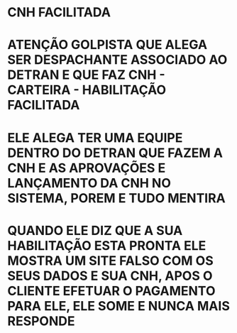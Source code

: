 # CNH FACILITADA 

# ATENÇÃO GOLPISTA QUE ALEGA SER DESPACHANTE ASSOCIADO AO DETRAN E QUE FAZ CNH - CARTEIRA - HABILITAÇÃO FACILITADA 

# ELE ALEGA TER UMA EQUIPE DENTRO DO DETRAN QUE FAZEM A CNH E AS APROVAÇÕES E LANÇAMENTO DA CNH NO SISTEMA, POREM E TUDO MENTIRA

# QUANDO ELE DIZ QUE A SUA HABILITAÇÃO ESTA PRONTA ELE MOSTRA UM SITE FALSO COM OS SEUS DADOS E SUA CNH, APOS O CLIENTE EFETUAR O PAGAMENTO PARA ELE, ELE SOME E NUNCA MAIS RESPONDE
